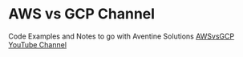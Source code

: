 # AWS vs GCP Channel

Code Examples and Notes to go with Aventine Solutions [AWSvsGCP YouTube Channel](https://www.youtube.com/channel/UCzZ_FvZDBU-2t972hunUu2A)

